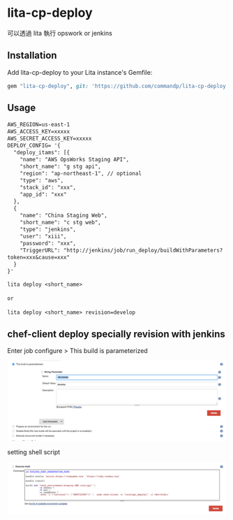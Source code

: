 # lita-cp-deploy

可以透過 lita 執行 opswork or jenkins

## Installation

Add lita-cp-deploy to your Lita instance's Gemfile:

``` ruby
gem "lita-cp-deploy", git: 'https://github.com/commandp/lita-cp-deploy.git'
```

## Usage

```
AWS_REGION=us-east-1
AWS_ACCESS_KEY=xxxxx
AWS_SECRET_ACCESS_KEY=xxxxx
DEPLOY_CONFIG= '{
  "deploy_itams": [{
    "name": "AWS OpsWorks Staging API",
    "short_name": "g stg api",
    "region": "ap-northeast-1", // optional
    "type": "aws",
    "stack_id": "xxx",
    "app_id": "xxx"
  },
  {
    "name": "China Staging Web",
    "short_name": "c stg web",
    "type": "jenkins",
    "user": "xiii",
    "password": "xxx",
    "TriggerURL": "http://jenkins/job/run_deploy/buildWithParameters?token=xxx&cause=xxx"
  }
}'
```

```
lita deploy <short_name>

or

lita deploy <short_name> revision=develop
```

## chef-client deploy specially revision with jenkins

Enter job configure > This build is parameterized

![jenkins_parameterized](docs/jenkins_parameterized.png?raw=true "Title")

setting shell script

![jenkins_parameterized_2](docs/jenkins_parameterized_2.png?raw=true "Title")
